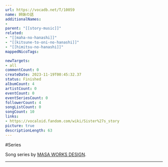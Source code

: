 ```yaml
---
url: https://vocadb.net/T/10059
name: 姉妹の話
additionalNames: 
- 
parent: "[[story-music]]"
related:
- "[[maha-no-hanashi]]"
- "[[kitsune-to-oni-no-hanashi]]"
- "[[himitsu-no-hanashi]]"
mappedNicoTags:

newTargets:
- all
commentCount: 0
createDate: 2023-11-19T00:45:32.37
status: Finished
albumCount: 4
artistCount: 0
eventCount: 0
eventSeriesCount: 0
followerCount: 4
songListCount: 0
songCount: 10
links: 
- https://vocaloid.fandom.com/wiki/Sister%27s_story
picture: true
descriptionLength: 63
---
```


#Series

Song series by [MASA WORKS DESIGN](https://vocadb.net/Ar/5477).

---

